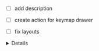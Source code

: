 - [ ] add description 
- [ ] create action for keymap drawer
- [ ] fix layouts


<details>
<div align="center">
  <a href="/keymap-drawer/corne.yaml">
    <img alt="Example keymap visualization" src="/keymap-drawer/corne.svg"/>
  </a>
</div>
</details>

